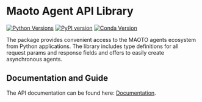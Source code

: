 # Maoto Agent API Library

[![Python Versions](https://img.shields.io/pypi/pyversions/maoto-agent.svg)](https://pypi.org/project/maoto-agent/) [![PyPI version](https://img.shields.io/pypi/v/maoto-agent.svg)](https://pypi.org/project/maoto-agent/) [![Conda Version](https://img.shields.io/conda/vn/automaoto/maoto-agent.svg)](https://anaconda.org/automaoto/maoto-agent)

The package provides convenient access to the MAOTO agents ecosystem from Python applications. The library includes type definitions for all request params and response fields and offers to easily create asynchronous agents.

## Documentation and Guide

The API documentation can be found here: [Documentation](https://maoto.world).
